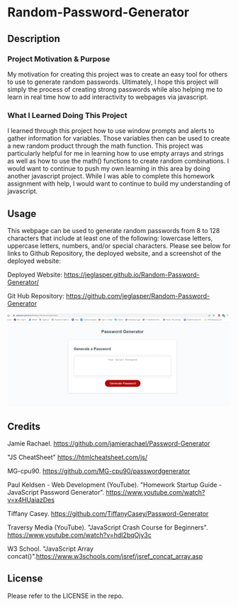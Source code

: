 # Random-Password-Generator

## Description

### Project Motivation & Purpose

My motivation for creating this project was to create an easy tool for others to use to generate random passwords. Ultimately, I hope this project will simply the process of creating strong passwords while also helping me to learn in real time how to add interactivity to webpages via javascript. 

### What I Learned Doing This Project

I learned through this project how to use window prompts and alerts to gather information for variables. Those variables then can be used to create a new random product through the math function. This project was particularly helpful for me in learning how to use empty arrays and strings as well as how to use the math() functions to create random combinations. I would want to continue to push my own learning in this area by doing another javascript project. While I was able to complete this homework assignment with help, I would want to continue to build my understanding of javascript.

## Usage

This webpage can be used to generate random passwords from 8 to 128 characters that include at least one of the following: lowercase letters, uppercase letters, numbers, and/or special characters. Please see below for links to Github Repository, the deployed website, and a screenshot of the deployed website:

Deployed Website: https://jeglasper.github.io/Random-Password-Generator/

Git Hub Repository: https://github.com/jeglasper/Random-Password-Generator

![Deployed Website Image](assets/images/Random-Password-Generator-Deployed-Website.jpg)

## Credits

Jamie Rachael. https://github.com/jamierachael/Password-Generator

"JS CheatSheet" https://htmlcheatsheet.com/js/

MG-cpu90. https://github.com/MG-cpu90/passwordgenerator

Paul Keldsen - Web Development (YouTube). "Homework Startup Guide - JavaScript Password Generator". https://www.youtube.com/watch?v=x4HUaiazDes

Tiffany Casey. https://github.com/TiffanyCasey/Password-Generator

Traversy Media (YouTube). "JavaScript Crash Course for Beginners". https://www.youtube.com/watch?v=hdI2bqOjy3c

W3 School. "JavaScript Array concat()".https://www.w3schools.com/jsref/jsref_concat_array.asp

## License

Please refer to the LICENSE in the repo.